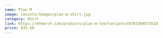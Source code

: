 ```yaml
---
name: Plan M
image: /assets/images/plan-m-shirt.jpg
category: Shirt
link: https://mfmerch.com/products/plan-m-tee?variant=39783384973518
price: $35.50
---
```


